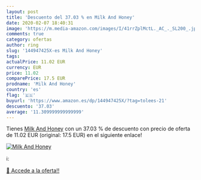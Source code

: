```yaml
---
layout: post
title: 'Descuento del 37.03 % en Milk And Honey'
date: 2020-02-07 18:40:31
image: 'https://m.media-amazon.com/images/I/41rrZplMctL._AC_._SL200_.jpg'
comments: true
category: ofertas
author: ring
slug: '144947425X-es Milk And Honey'
tags: 
actualPrice: 11.02 EUR
currency: EUR
price: 11.02
comparePrice: 17.5 EUR
prodname: 'Milk And Honey'
country: 'es'
flag: '🇪🇸'
buyurl: 'https://www.amazon.es/dp/144947425X/?tag=tolees-21'
descuento: '37.03'
average: '11.309999999999999'
---
```


Tienes [Milk And Honey](https://www.amazon.es/dp/144947425X/?tag=tolees-21) con un 37.03 % de descuento con precio de oferta de 11.02 EUR (original: 17.5 EUR) en el siguiente enlace!

[![Milk And Honey](https://m.media-amazon.com/images/I/41rrZplMctL._AC_._SL200_.jpg)](https://www.amazon.es/dp/144947425X/?tag=tolees-21)

ℹ️:


[🛒 Accede a la oferta!!](https://www.amazon.es/dp/144947425X/?tag=tolees-21)
